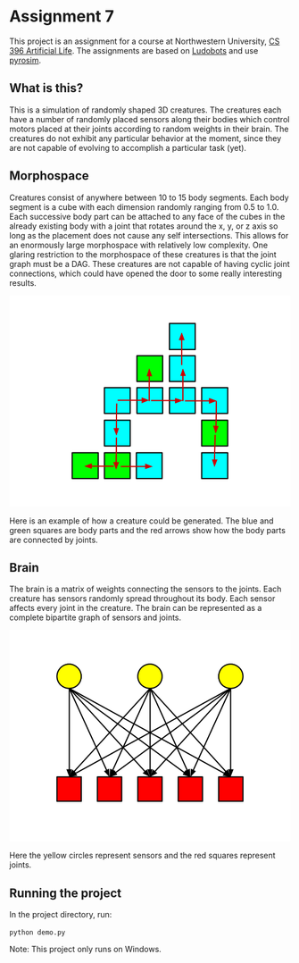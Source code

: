 # Assignment 7

This project is an assignment for a course at Northwestern University, [CS 396 Artificial Life](https://www.mccormick.northwestern.edu/computer-science/academics/courses/descriptions/396-2.html). The assignments are based on [Ludobots](https://www.reddit.com/r/ludobots) and use [pyrosim](https://github.com/jbongard/pyrosim).

## What is this?

This is a simulation of randomly shaped 3D creatures. The creatures each have a number of randomly placed sensors along their bodies which control motors placed at their joints according to random weights in their brain. The creatures do not exhibit any particular behavior at the moment, since they are not capable of evolving to accomplish a particular task (yet).

## Morphospace

Creatures consist of anywhere between 10 to 15 body segments. Each body segment is a cube with each dimension randomly ranging from 0.5 to 1.0. Each successive body part can be attached to any face of the cubes in the already existing body with a joint that rotates around the x, y, or z axis so long as the placement does not cause any self intersections. This allows for an enormously large morphospace with relatively low complexity. One glaring restriction to the morphospace of these creatures is that the joint graph must be a DAG. These creatures are not capable of having cyclic joint connections, which could have opened the door to some really interesting results.

![Morphospace](figures/figure1.png)

Here is an example of how a creature could be generated. The blue and green squares are body parts and the red arrows show how the body parts are connected by joints.

## Brain

The brain is a matrix of weights connecting the sensors to the joints. Each creature has sensors randomly spread throughout its body. Each sensor affects every joint in the creature. The brain can be represented as a complete bipartite graph of sensors and joints.

![Brain](figures/figure2.png)

Here the yellow circles represent sensors and the red squares represent joints.

## Running the project

In the project directory, run:

`
python demo.py
`

Note: This project only runs on Windows.